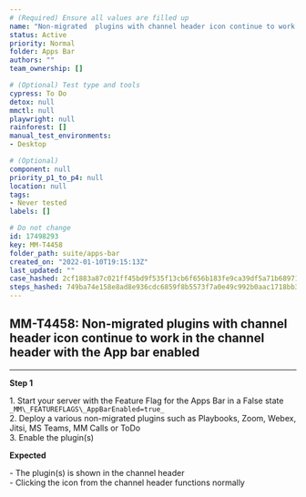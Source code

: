 ```yaml
---
# (Required) Ensure all values are filled up
name: "Non-migrated  plugins with channel header icon continue to work in the channel header with the App bar enabled"
status: Active
priority: Normal
folder: Apps Bar
authors: ""
team_ownership: []

# (Optional) Test type and tools
cypress: To Do
detox: null
mmctl: null
playwright: null
rainforest: []
manual_test_environments: 
- Desktop

# (Optional)
component: null
priority_p1_to_p4: null
location: null
tags: 
- Never tested
labels: []

# Do not change
id: 17498293
key: MM-T4458
folder_path: suite/apps-bar
created_on: "2022-01-10T19:15:13Z"
last_updated: ""
case_hashed: 2cf1883a87c021ff45bd9f535f13cb6f656b183fe9ca39df5a71b6897191640b871123c015f7cd14ac90fea5945463a1
steps_hashed: 749ba74e158e8ad8e936cdc6859f8b5573f7a0e49c992b0aac1718bb3d01aa027f8c37332e3be17d3535023f0ac4cf76
---
```


## MM-T4458: Non-migrated plugins with channel header icon continue to work in the channel header with the App bar enabled

---

**Step 1**

1\. Start your server with the Feature Flag for the Apps Bar in a False state `_MM\_FEATUREFLAGS\_AppBarEnabled=true_`\
2\. Deploy a various non-migrated plugins such as Playbooks, Zoom, Webex, Jitsi, MS Teams, MM Calls or ToDo\
3\. Enable the plugin(s)

**Expected**

\- The plugin(s) is shown in the channel header\
\- Clicking the icon from the channel header functions normally
